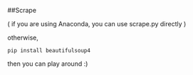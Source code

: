 ##Scrape

( if you are using Anaconda, you can use scrape.py directly )   

otherwise,

```
pip install beautifulsoup4
```

then you can play around :)
